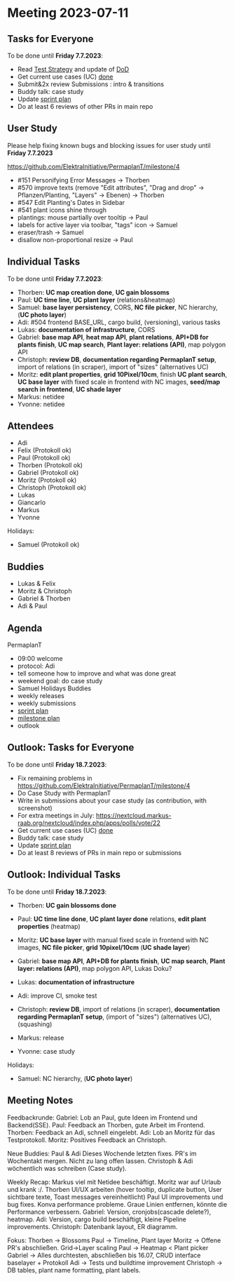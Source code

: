 # Meeting 2023-07-11

## Tasks for Everyone

To be done until **Friday 7.7.2023**:

- Read [Test Strategy](../tests) and update of [DoD](../usecases/README.md)
- Get current use cases (UC) [done](../usecases/README.md)
- Submit&2x review Submissions : intro & transitions
- Buddy talk: case study
- Update [sprint plan](https://github.com/orgs/ElektraInitiative/projects/4/)
- Do at least 6 reviews of other PRs in main repo

## User Study

Please help fixing known bugs and blocking issues for user study until **Friday 7.7.2023**

https://github.com/ElektraInitiative/PermaplanT/milestone/4

- #151 Personifying Error Messages -> Thorben
- #570 improve texts (remove "Edit attributes", "Drag and drop" -> Pflanzen/Planting, "Layers" -> Ebenen) -> Thorben
- #547 Edit Planting's Dates in Sidebar
- #541 plant icons shine through
- plantings: mouse partially over tooltip -> Paul
- labels for active layer via toolbar, "tags" icon -> Samuel
- eraser/trash -> Samuel
- disallow non-proportional resize -> Paul

## Individual Tasks

To be done until **Friday 7.7.2023**:

- Thorben: **UC map creation done**, **UC gain blossoms**
- Paul: **UC time line**, **UC plant layer** (relations&heatmap)
- Samuel: **base layer persistency**, CORS, **NC file picker**, NC hierarchy, (**UC photo layer**)
- Adi: #504 frontend BASE_URL, cargo build, (versioning), various tasks
- Lukas: **documentation of infrastructure**, CORS
- Gabriel: **base map API**, **heat map API**, **plant relations**, **API+DB for plants finish**, **UC map search**, **Plant layer: relations (API)**, map polygon API
- Christoph: **review DB**, **documentation regarding PermaplanT setup**, import of relations (in scraper), import of "sizes" (alternatives UC)
- Moritz: **edit plant properties**, **grid 10Pixel/10cm**, finish **UC plant search**, **UC base layer** with fixed scale in frontend with NC images, **seed/map search in frontend**, **UC shade layer**
- Markus: netidee
- Yvonne: netidee

## Attendees

- Adi
- Felix (Protokoll ok)
- Paul (Protokoll ok)
- Thorben (Protokoll ok)
- Gabriel (Protokoll ok)
- Moritz (Protokoll ok)
- Christoph (Protokoll ok)
- Lukas
- Giancarlo
- Markus
- Yvonne

Holidays:

- Samuel (Protokoll ok)

## Buddies

- Lukas & Felix
- Moritz & Christoph
- Gabriel & Thorben
- Adi & Paul

## Agenda

PermaplanT

- 09:00 welcome
- protocol: Adi
- tell someone how to improve and what was done great
- weekend goal: do case study
- Samuel Holidays Buddies
- weekly releases
- weekly submissions
- [sprint plan](https://github.com/orgs/ElektraInitiative/projects/4/)
- [milestone plan](https://github.com/ElektraInitiative/PermaplanT/milestone/4)
- outlook

## Outlook: Tasks for Everyone

To be done until **Friday 18.7.2023**:

- Fix remaining problems in https://github.com/ElektraInitiative/PermaplanT/milestone/4
- Do Case Study with PermaplanT
- Write in submissions about your case study (as contribution, with screenshot)
- For extra meetings in July: https://nextcloud.markus-raab.org/nextcloud/index.php/apps/polls/vote/22
- Get current use cases (UC) [done](../usecases/README.md)
- Buddy talk: case study
- Update [sprint plan](https://github.com/orgs/ElektraInitiative/projects/4/)
- Do at least 8 reviews of PRs in main repo or submissions

## Outlook: Individual Tasks

To be done until **Friday 18.7.2023**:

- Thorben: **UC gain blossoms done**
- Paul: **UC time line done**, **UC plant layer done** relations, **edit plant properties** (heatmap)
- Moritz: **UC base layer** with manual fixed scale in frontend with NC images, **NC file picker**, **grid 10pixel/10cm** (**UC shade layer**)
- Gabriel: **base map API**, **API+DB for plants finish**, **UC map search**, **Plant layer: relations (API)**, map polygon API, Lukas Doku?
- Lukas: **documentation of infrastructure**

- Adi: improve CI, smoke test

- Christoph: **review DB**, import of relations (in scraper), **documentation regarding PermaplanT setup**, (import of "sizes") (alternatives UC), (squashing)

- Markus: release
- Yvonne: case study

Holidays:

- Samuel: NC hierarchy, (**UC photo layer**)

## Meeting Notes

Feedbackrunde:
Gabriel: Lob an Paul, gute Ideen im Frontend und Backend(SSE).
Paul: Feedback an Thorben, gute Arbeit im Frontend.
Thorben: Feedback an Adi, schnell eingelebt.
Adi: Lob an Moritz für das Testprotokoll.
Moritz: Positives Feedback an Christoph.

Neue Buddies: Paul & Adi
Dieses Wochende letzten fixes.
PR's im Wochentakt mergen. Nicht zu lang offen lassen.
Christoph & Adi wöchentlich was schreiben (Case study).

Weekly Recap:
Markus viel mit Netidee beschäftigt.
Moritz war auf Urlaub und krank :/.
Thorben UI/UX arbeiten (hover tooltip, duplicate button, User sichtbare texte, Toast messages vereinheitlicht)
Paul UI improvements und bug fixes. Konva performance probleme.
Graue Linien entfernen, könnte die Performance verbessern.
Gabriel: Version, cronjobs(cascade delete?), heatmap.
Adi: Version, cargo build beschäftigt, kleine Pipeline improvements.
Christoph: Datenbank layout, ER diagramm.

Fokus:
Thorben -> Blossoms
Paul -> Timeline, Plant layer
Moritz -> Offene PR's abschließen. Grid->Layer scaling
Paul -> Heatmap < Plant picker
Gabriel -> Alles durchtesten, abschließen bis 16.07, CRUD interface baselayer + Protokoll
Adi -> Tests und buildtime improvement
Christoph -> DB tables, plant name formatting, plant labels.
